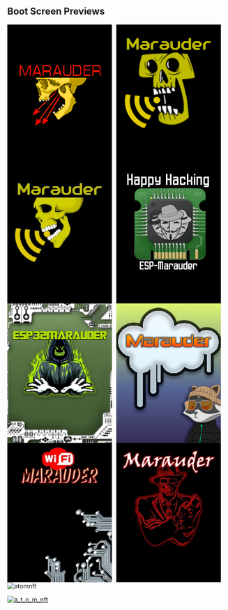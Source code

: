 ## Boot Screen Previews



<img src="M1.jpg"
     alt="M1"
     style="float: left; margin-right: 10px;" />
<img src="M2.jpeg"
     alt="M2"
     style="float: left; margin-right: 10px;" />
<img src="M3.jpeg"
     alt="M3"
     style="float: left; margin-right: 10px;" />
<img src="M4.jpeg"
     alt="M4"
     style="float: left; margin-right: 10px;" />
<img src="M5.jpeg"
     alt="M5"
     style="float: left; margin-right: 10px;" />
<img src="M6.jpeg"
     alt="M6"
     style="float: left; margin-right: 10px;" />
<img src="M7.jpeg"
     alt="M7"
     style="float: left; margin-right: 10px;" />
<img src="M8.jpeg"
     alt="M8"
     style="float: left; margin-right: 10px;" />





<p align="left"> <img src="https://komarev.com/ghpvc/?username=atomnft&label=Profile%20views&color=0e75b6&style=flat" alt="atomnft" /> </p>

<p align="left"> <a href="https://twitter.com/a_t_o_m_nft" target="blank"><img src="https://img.shields.io/twitter/follow/a_t_o_m_nft?logo=twitter&style=for-the-badge" alt="a_t_o_m_nft" /></a> </p>



